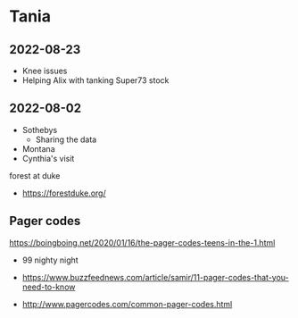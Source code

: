 # Tania


## 2022-08-23

* Knee issues
* Helping Alix with tanking Super73 stock


## 2022-08-02

* Sothebys
  * Sharing the data
* Montana
* Cynthia's visit


forest at duke
* https://forestduke.org/


## Pager codes

https://boingboing.net/2020/01/16/the-pager-codes-teens-in-the-1.html

* 99 nighty night

* https://www.buzzfeednews.com/article/samir/11-pager-codes-that-you-need-to-know
* http://www.pagercodes.com/common-pager-codes.html